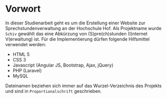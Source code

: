 # Vorwort

In dieser Studienarbeit geht es um die Erstellung einer Website zur
Sprechstundenverwaltung an der Hochschule Hof. Als Projektname wurde `Schiv`
gewählt das eine Abkürzung von (S)pre(ch)stunden (I)nternet V(erwaltung) ist.
Für die Implementierung dürfen folgende Hilfsmittel verwendet werden:

- HTML 5
- CSS 3
- Javascript (Angular JS, Bootstrap, Ajax, jQuery)
- PHP (Laravel)
- MySQL

Dateinamen beziehen sich immer auf das Wurzel-Verzeichnis des Projekts und sind
in `Proportionalschrift` geschrieben.
